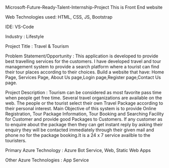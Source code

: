 Microsoft-Future-Ready-Talent-Internship-Project
This is  Front End website 

Web Technologies used: HTML, CSS, JS, Bootstrap

IDE: VS-Code

Industry : Lifestyle

Project Title : Travel & Tourism

Problem Statement/Opportunity : This application is developed to provide best travelling services for the customers. I have developed travel and tour management system to provide a search platform where a tourist can find their tour places according to their choices. Build a website that have: Home Page, Services Page, About Us page,Login page,Register page,Contact Us page.

Project Description : Tourism can be considered as most favorite pass time when people get free time. Several travel organizations are available on the web. The people or the tourist select their own Travel Package according to their personal interest. Main Objective of this system is to provide Online Registration, Tour Package Information, Tour Booking and Searching Facility for Customer and provide good Packages to Customers. If any customer as to enquire about the package then they can get instant reply by asking their enquiry they will be contacted immediately through their given mail and phone no for the package booking.It is a 24 x 7 service availble to the touristers.

Primary Azure Technology :  Azure Bot Service, Web, Static Web Apps

Other Azure Technologies : App Service
